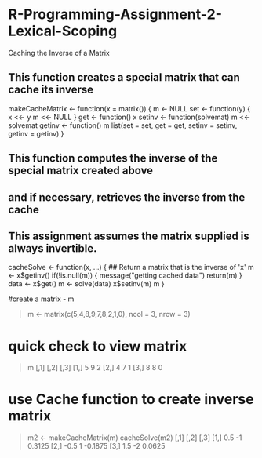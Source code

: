 # R-Programming-Assignment-2-Lexical-Scoping
Caching the Inverse of a Matrix

## This function creates a special matrix that can cache its inverse

makeCacheMatrix <- function(x = matrix()) {
        m <- NULL
        set <- function(y) {
                x <<- y
                m <<- NULL
        }
        get <- function() x
        setinv <- function(solvemat) m <<- solvemat
        getinv <- function() m
        list(set = set, get = get, setinv = setinv, getinv = getinv)
}

## This function computes the inverse of the special matrix created above
## and if necessary, retrieves the inverse from the cache
## This assignment assumes the matrix supplied is always invertible.

cacheSolve <- function(x, ...) {
        ## Return a matrix that is the inverse of 'x'
        m <- x$getinv()
        if(!is.null(m)) {
                message("getting cached data")
                return(m)
        }
        data <- x$get()
        m <- solve(data)
        x$setinv(m)
        m
}

#create a matrix - m
> m <- matrix(c(5,4,8,9,7,8,2,1,0), ncol = 3, nrow = 3)

# quick check to view matrix
> m
     [,1] [,2] [,3]
[1,]    5    9    2
[2,]    4    7    1
[3,]    8    8    0

# use Cache function to create inverse matrix
> m2 <- makeCacheMatrix(m)
> cacheSolve(m2)
     [,1] [,2]    [,3]
[1,]  0.5   -1  0.3125
[2,] -0.5    1 -0.1875
[3,]  1.5   -2  0.0625

